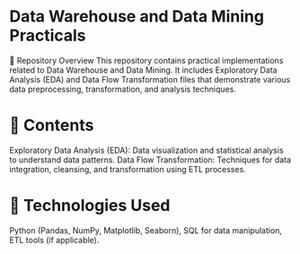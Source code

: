 # Data Warehouse and Data Mining Practicals
📌 Repository Overview
This repository contains practical implementations related to Data Warehouse and Data Mining. It includes Exploratory Data Analysis (EDA) and Data Flow Transformation files that demonstrate various data preprocessing, transformation, and analysis techniques.

# 📂 Contents
Exploratory Data Analysis (EDA): Data visualization and statistical analysis to understand data patterns.
Data Flow Transformation: Techniques for data integration, cleansing, and transformation using ETL processes.
# 🔧 Technologies Used
Python (Pandas, NumPy, Matplotlib, Seaborn),
SQL for data manipulation,
ETL tools (if applicable).

